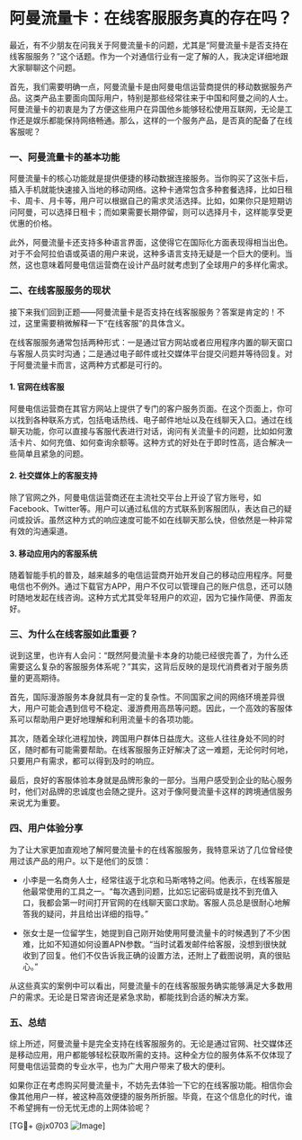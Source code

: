 # 阿曼流量卡：在线客服服务真的存在吗？

最近，有不少朋友在问我关于阿曼流量卡的问题，尤其是“阿曼流量卡是否支持在线客服服务？”这个话题。作为一个对通信行业有一定了解的人，我决定详细地跟大家聊聊这个问题。

首先，我们需要明确一点，阿曼流量卡是由阿曼电信运营商提供的移动数据服务产品。这类产品主要面向国际用户，特别是那些经常往来于中国和阿曼之间的人士。阿曼流量卡的初衷是为了方便这些用户在异国他乡能够轻松使用互联网，无论是工作还是娱乐都能保持网络畅通。那么，这样的一个服务产品，是否真的配备了在线客服呢？

### 一、阿曼流量卡的基本功能

阿曼流量卡的核心功能就是提供便捷的移动数据连接服务。当你购买了这张卡后，插入手机就能快速接入当地的移动网络。这种卡通常包含多种套餐选择，比如日租卡、周卡、月卡等，用户可以根据自己的需求灵活选择。比如，如果你只是短期访问阿曼，可以选择日租卡；而如果需要长期停留，则可以选择月卡，这样能享受更优惠的价格。

此外，阿曼流量卡还支持多种语言界面，这使得它在国际化方面表现得相当出色。对于不会阿拉伯语或英语的用户来说，这种多语言支持无疑是一个巨大的便利。当然，这也意味着阿曼电信运营商在设计产品时就考虑到了全球用户的多样化需求。

### 二、在线客服服务的现状

接下来我们回到正题——阿曼流量卡是否支持在线客服服务？答案是肯定的！不过，这里需要稍微解释一下“在线客服”的具体含义。

在线客服服务通常包括两种形式：一是通过官方网站或者应用程序内置的聊天窗口与客服人员实时沟通；二是通过电子邮件或社交媒体平台提交问题并等待回复。对于阿曼流量卡而言，这两种方式都是可行的。

#### 1. 官网在线客服

阿曼电信运营商在其官方网站上提供了专门的客户服务页面。在这个页面上，你可以找到各种联系方式，包括电话热线、电子邮件地址以及在线聊天入口。通过在线聊天功能，你可以直接与客服代表进行对话，询问有关流量卡的问题，比如如何激活卡片、如何充值、如何查询余额等。这种方式的好处在于即时性高，适合解决一些简单且紧急的问题。

#### 2. 社交媒体上的客服支持

除了官网之外，阿曼电信运营商还在主流社交平台上开设了官方账号，如Facebook、Twitter等。用户可以通过私信的方式联系到客服团队，表达自己的疑问或投诉。虽然这种方式的响应速度可能不如在线聊天那么快，但依然是一种非常有效的沟通渠道。

#### 3. 移动应用内的客服系统

随着智能手机的普及，越来越多的电信运营商开始开发自己的移动应用程序。阿曼电信也不例外。通过下载官方APP，用户不仅可以管理自己的账户信息，还可以随时随地发起在线咨询。这种方式尤其受年轻用户的欢迎，因为它操作简便、界面友好。

### 三、为什么在线客服如此重要？

说到这里，也许有人会问：“既然阿曼流量卡本身的功能已经很完善了，为什么还需要这么复杂的客服服务体系呢？”其实，这背后反映的是现代消费者对于服务质量的更高期待。

首先，国际漫游服务本身就具有一定的复杂性。不同国家之间的网络环境差异很大，用户可能会遇到信号不稳定、漫游费用高昂等问题。因此，一个高效的客服体系可以帮助用户更好地理解和利用流量卡的各项功能。

其次，随着全球化进程加快，跨国用户群体日益庞大。这些人往往身处不同的时区，随时都有可能需要帮助。在线客服服务正好解决了这一难题，无论何时何地，只要用户有需求，都可以得到及时的响应。

最后，良好的客服体验本身就是品牌形象的一部分。当用户感受到企业的贴心服务时，他们对品牌的忠诚度也会随之提升。这对于像阿曼流量卡这样的跨境通信服务来说尤为重要。

### 四、用户体验分享

为了让大家更加直观地了解阿曼流量卡的在线客服服务，我特意采访了几位曾经使用过该产品的用户。以下是他们的反馈：

- 小李是一名商务人士，经常往返于北京和马斯喀特之间。他表示，在线客服是他最常使用的工具之一。“每次遇到问题，比如忘记密码或是找不到充值入口，我都会第一时间打开官网的在线聊天窗口求助。客服人员总是很耐心地解答我的疑问，并且给出详细的指导。”
  
- 张女士是一位留学生，她提到自己刚开始使用阿曼流量卡的时候遇到了不少困难，比如不知道如何设置APN参数。“当时试着发邮件给客服，没想到很快就收到了回复。他们不仅告诉我正确的设置方法，还附上了截图说明，真的很贴心。”

从这些真实的案例中可以看出，阿曼流量卡的在线客服服务确实能够满足大多数用户的需求。无论是日常咨询还是紧急求助，都能找到合适的解决方案。

### 五、总结

综上所述，阿曼流量卡是完全支持在线客服服务的。无论是通过官网、社交媒体还是移动应用，用户都能够轻松获取所需的支持。这种全方位的服务体系不仅体现了阿曼电信运营商的专业水平，也为广大用户带来了极大的便利。

如果你正在考虑购买阿曼流量卡，不妨先去体验一下它的在线客服功能。相信你会像其他用户一样，被这种高效便捷的服务所折服。毕竟，在这个信息化的时代，谁不希望拥有一份无忧无虑的上网体验呢？

[TG💪+ @jx0703 ![Image](https://github.com/user-attachments/assets/dbca1d08-cadb-493c-b0ec-ad6f7a83f270)]